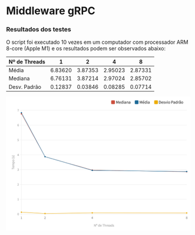 # Middleware gRPC

### Resultados dos testes

O script foi executado 10 vezes em um computador com processador ARM 8-core (Apple M1) e os resultados podem ser observados abaixo:

| Nº de Threads |    1    |    2    |    4    |    8    |
| ------------- | ------- | ------- | ------- | ------- |
|     Média     | 6.83620 | 3.87353 | 2.95023 | 2.87331 |
|    Mediana    | 6.76131 | 3.87214 | 2.97024 | 2.85702 |
|  Desv. Padrão | 0.12837 | 0.03846 | 0.08285 | 0.07714 |

<p align="left">
  <img src="results.png" width="500" title="Resultados">
</p>
